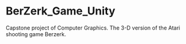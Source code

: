 # BerZerk_Game_Unity
Capstone project of Computer Graphics. The 3-D version of the Atari shooting game Berzerk.
